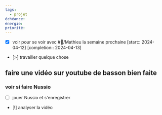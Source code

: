 ```yaml
---
tags:
  - projet
échéance:
énergie:
priorité:
---
```

- [X] voir pour se voir avec #👤/Mathieu la semaine prochaine  [start:: 2024-04-12]  [completion:: 2024-04-13]
- [>] travailler quelque chose
## faire une vidéo sur youtube de basson bien faite
### voir si faire Nussio
- [ ] jouer Nussio et s'enregistrer
- [!] analyser la vidéo